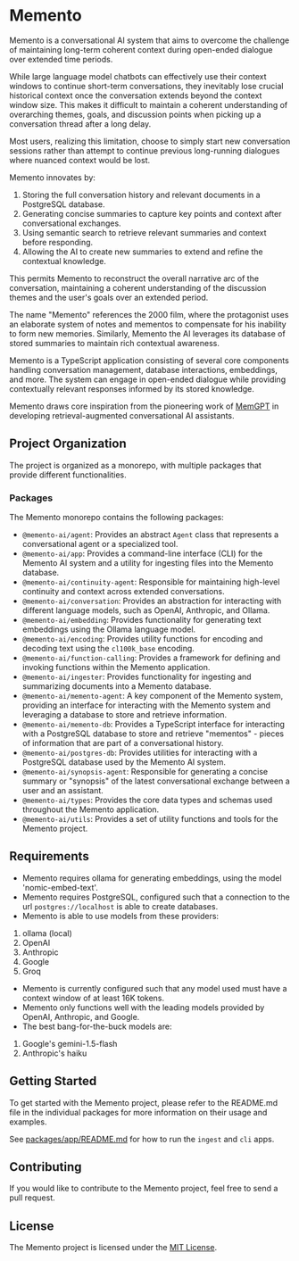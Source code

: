 # Memento

Memento is a conversational AI system that aims to overcome the challenge of maintaining long-term coherent context during open-ended dialogue over extended time periods.

While large language model chatbots can effectively use their context windows to continue short-term conversations, they inevitably lose crucial historical context once the conversation extends beyond the context window size. This makes it difficult to maintain a coherent understanding of overarching themes, goals, and discussion points when picking up a conversation thread after a long delay.

Most users, realizing this limitation, choose to simply start new conversation sessions rather than attempt to continue previous long-running dialogues where nuanced context would be lost.

Memento innovates by:

1. Storing the full conversation history and relevant documents in a PostgreSQL database.
2. Generating concise summaries to capture key points and context after conversational exchanges.
3. Using semantic search to retrieve relevant summaries and context before responding.
4. Allowing the AI to create new summaries to extend and refine the contextual knowledge.

This permits Memento to reconstruct the overall narrative arc of the conversation, maintaining a coherent understanding of the discussion themes and the user's goals over an extended period.

The name "Memento" references the 2000 film, where the protagonist uses an elaborate system of notes and mementos to compensate for his inability to form new memories. Similarly, Memento the AI leverages its database of stored summaries to maintain rich contextual awareness.

Memento is a TypeScript application consisting of several core components handling conversation management, database interactions, embeddings, and more. The system can engage in open-ended dialogue while providing contextually relevant responses informed by its stored knowledge.

Memento draws core inspiration from the pioneering work of [MemGPT](https://memgpt.readme.io/) in developing retrieval-augmented conversational AI assistants.

## Project Organization

The project is organized as a monorepo, with multiple packages that provide different functionalities.

### Packages

The Memento monorepo contains the following packages:

- `@memento-ai/agent`: Provides an abstract `Agent` class that represents a conversational agent or a specialized tool.
- `@memento-ai/app`: Provides a command-line interface (CLI) for the Memento AI system and a utility for ingesting files into the Memento database.
- `@memento-ai/continuity-agent`: Responsible for maintaining high-level continuity and context across extended conversations.
- `@memento-ai/conversation`: Provides an abstraction for interacting with different language models, such as OpenAI, Anthropic, and Ollama.
- `@memento-ai/embedding`: Provides functionality for generating text embeddings using the Ollama language model.
- `@memento-ai/encoding`: Provides utility functions for encoding and decoding text using the `cl100k_base` encoding.
- `@memento-ai/function-calling`: Provides a framework for defining and invoking functions within the Memento application.
- `@memento-ai/ingester`: Provides functionality for ingesting and summarizing documents into a Memento database.
- `@memento-ai/memento-agent`: A key component of the Memento system, providing an interface for interacting with the Memento system and leveraging a database to store and retrieve information.
- `@memento-ai/memento-db`: Provides a TypeScript interface for interacting with a PostgreSQL database to store and retrieve "mementos" - pieces of information that are part of a conversational history.
- `@memento-ai/postgres-db`: Provides utilities for interacting with a PostgreSQL database used by the Memento AI system.
- `@memento-ai/synopsis-agent`: Responsible for generating a concise summary or "synopsis" of the latest conversational exchange between a user and an assistant.
- `@memento-ai/types`: Provides the core data types and schemas used throughout the Memento application.
- `@memento-ai/utils`: Provides a set of utility functions and tools for the Memento project.

## Requirements
- Memento requires ollama for generating embeddings, using the model 'nomic-embed-text'.
- Memento requires PostgreSQL, configured such that a connection to the url `postgres://localhost` is able to create databases.
- Memento is able to use models from these providers:
1. ollama (local)
2. OpenAI
3. Anthropic
4. Google
5. Groq
- Memento is currently configured such that any model used must have a context window of at least 16K tokens.
- Memento only functions well with the leading models provided by OpenAI, Anthropic, and Google.
- The best bang-for-the-buck models are:
1. Google's gemini-1.5-flash
2. Anthropic's haiku

## Getting Started

To get started with the Memento project, please refer to the README.md file in the individual packages for more information on their usage and examples.

See [packages/app/README.md](packages/app/README.md) for how to run the `ingest` and `cli` apps.

## Contributing

If you would like to contribute to the Memento project, feel free to send a pull request.

## License

The Memento project is licensed under the [MIT License](LICENSE).
